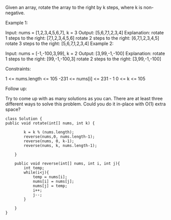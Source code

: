 Given an array, rotate the array to the right by k steps, where k is non-negative.

Example 1:

Input: nums = [1,2,3,4,5,6,7], k = 3
Output: [5,6,7,1,2,3,4]
Explanation:
rotate 1 steps to the right: [7,1,2,3,4,5,6]
rotate 2 steps to the right: [6,7,1,2,3,4,5]
rotate 3 steps to the right: [5,6,7,1,2,3,4]
Example 2:

Input: nums = [-1,-100,3,99], k = 2
Output: [3,99,-1,-100]
Explanation:
rotate 1 steps to the right: [99,-1,-100,3]
rotate 2 steps to the right: [3,99,-1,-100]


Constraints:

1 <= nums.length <= 105
-231 <= nums[i] <= 231 - 1
0 <= k <= 105


Follow up:

Try to come up with as many solutions as you can. There are at least three different ways to solve this problem.
Could you do it in-place with O(1) extra space?

    class Solution {
    public void rotate(int[] nums, int k) {
    
            k = k % (nums.length);
            reverse(nums,0, nums.length-1);
            reverse(nums, 0, k-1);
            reverse(nums, k, nums.length-1);
             
        }
        
        public void reverse(int[] nums, int i, int j){
            int temp;
            while(i<j){
                temp = nums[i];
                nums[i] = nums[j];
                nums[j] = temp;
                i++;
                j--;
            }
            
        }
    }

